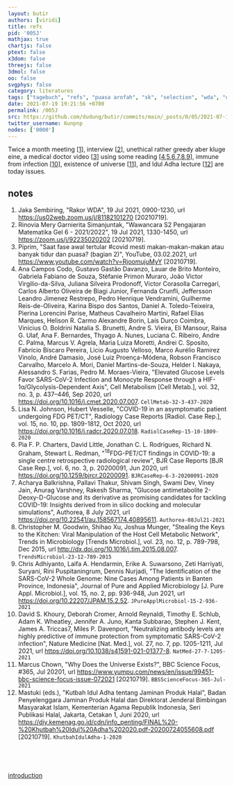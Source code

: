 ```yaml
---
layout: butir
authors: [viridi]
title: refs
pid: '005J'
mathjax: true
chartjs: false
ptext: false
x3dom: false
threejs: false
3dmol: false
oo: false
svgphys: false
category: literatures
tags: ["tagebuch", "refs", "puasa arofah", "sk", "selection", "wda", "utophagy", "covid-19", "piprim"]
date: 2021-07-19 19:21:56 +0700
permalink: /005J
src: https://github.com/dudung/butir/commits/main/_posts/0/05/2021-07-19-refs.md
twitter_username: 6unpnp
nodes: ['0000']
---
```

Twice a month meeting [[1](#r01)], interview [[2](#r02)], unethical rather greedy aber kluge eine, a medical doctor video [[3](#r03)] using some reading [[4](#r04),[5](#r05),[6](#r06),[7](#r07),[8](#r08),[9](#r09)], immune from infection [[10](#r10)], existence of universe [[11](#r11)], and Idul Adha lecture [[12](#r12)] are today issues.

## notes
1. <a name="r01"></a>Jaka Sembiring, "Rakor WDA", 19 Jul 2021, 0900-1230, url <https://us02web.zoom.us/j/81182101270> [20210719].
2. <a name="r02"></a>Rinovia Mery Garnierita Simanjuntak, "Wawancara S2 Pengajaran Matematika Gel 6 - 2021/2022", 19 Jul 2021, 1330-1450, url <https://zoom.us/j/92235020202> [20210719].
3. <a name="r03"></a>Piprim, "Saat fase awal tertular #covid mesti makan-makan-makan atau banyak tidur dan puasa? (bagian 2)", YouTube, 03.02.2021, url <https://www.youtube.com/watch?v=RjoomujuMyY> [20210719].
4. <a name="r04"></a>Ana Campos Codo, Gustavo Gastão Davanzo, Lauar de Brito Monteiro, Gabriela Fabiano de Souza, Stéfanie Primon Muraro, João Victor Virgilio-da-Silva, Juliana Silveira Prodonoff, Victor Corasolla Carregari, Carlos Alberto Oliveira de Biagi Junior, Fernanda Crunfli, Jeffersson Leandro Jimenez Restrepo, Pedro Henrique Vendramini, Guilherme Reis-de-Oliveira, Karina Bispo dos Santos, Daniel A. Toledo-Teixeira, Pierina Lorencini Parise, Matheus Cavalheiro Martini, Rafael Elias Marques, Helison R. Carmo
Alexandre Borin, Laís Durço Coimbra, Vinícius O. Boldrini
Natalia S. Brunetti, Andre S. Vieira, Eli Mansour, Raisa G. Ulaf, Ana F. Bernardes, Thyago A. Nunes, Luciana C. Ribeiro, Andre C. Palma, Marcus V. Agrela, Maria Luiza Moretti, Andrei C. Sposito, Fabrício Bíscaro Pereira, Licio Augusto Velloso, Marco Aurélio Ramirez Vinolo, André Damasio, José Luiz Proença-Módena, Robson Francisco Carvalho, Marcelo A. Mori, Daniel Martins-de-Souza, Helder I. Nakaya, Alessandro S. Farias, Pedro M. Moraes-Vieira, "Elevated Glucose Levels Favor SARS-CoV-2 Infection and Monocyte Response through a HIF-1α/Glycolysis-Dependent Axis", Cell Metabolism [Cell Metab.], vol. 32, no. 3, p. 437–446, Sep 2020, url <https://doi.org/10.1016/j.cmet.2020.07.007>. `CellMetab-32-3-437-2020`
5. <a name="r05"></a>Lisa N. Johnson, Hubert Vesselle, "COVID-19 in an asymptomatic patient undergoing FDG PET/CT", Radiology Case Reports [Radiol. Case Rep.], vol. 15, no. 10, pp. 1809-1812, Oct 2020, url <https://doi.org/10.1016/j.radcr.2020.07.018>. `RadiolCaseRep-15-10-1809-2020`
6. <a name="r06"></a>Pia F. P. Charters, David Little, Jonathan C. L. Rodrigues, Richard N. Graham, Stewart L. Redman, "$^{18}$FDG-PET/CT findings in COVID-19: a single centre retrospective radiological review", BJR Case Reports [BJR Case Rep.], vol. 6, no. 3, p. 20200091, Jun 2020, url <https://doi.org/10.1259/bjrcr.20200091>. `BJRCaseRep-6-3-20200091-2020`
7. <a name="r07"></a>Acharya Balkrishna, Pallavi Thakur, Shivam Singh, Swami Dev, Viney Jain, Anurag Varshney, Rakesh Sharma, "Glucose antimetabolite 2-Deoxy-D-Glucose and its derivative as promising candidates for tackling COVID-19: Insights derived from in silico docking and molecular simulations", Authorea, 8 July 2021, url <https://doi.org/10.22541/au.158567174.40895611>. `Authorea-08Jul21-2021`
8. <a name="r08"></a>Christopher M. Goodwin, Shihao Xu, Joshua Munger, "Stealing the Keys to the Kitchen: Viral Manipulation of the Host Cell Metabolic Network", Trends in Microbiology [Trends Microbiol.], vol. 23, no. 12, p. 789-798, Dec 2015, url <http://dx.doi.org/10.1016/j.tim.2015.08.007>. `TrendsMicrobiol-23-12-789-2015`
9. <a name="r09"></a>Chris Adhiyanto, Laifa A. Hendarmin, Erike A. Suwarsono, Zeti Harriyati, Suryani, Rini Puspitaningrum, Dennis Nurjadi, "The Identification of the SARS-CoV-2 Whole Genome: Nine Cases Among Patients in Banten Province, Indonesia", Journal of Pure and Applied Microbiology [J. Pure Appl. Microbiol.], vol. 15, no. 2, pp. 936-948, Jun 2021, url <https://doi.org/10.22207/JPAM.15.2.52>. `JPureApplMicrobiol-15-2-936-2021`
10. <a name="r10"></a>David S. Khoury, Deborah Cromer, Arnold Reynaldi, Timothy E. Schlub, Adam K. Wheatley, Jennifer A. Juno, Kanta Subbarao, Stephen J. Kent, James A. Triccas7, Miles P. Davenport, "Neutralizing antibody levels are highly predictive of immune protection from symptomatic SARS-CoV-2 infection", Nature Medicine [Nat. Med.], vol. 27, no. 7, pp. 1205-1211, Jul 2021, url <https://doi.org/10.1038/s41591-021-01377-8>. `NatMed-27-7-1205-2021`
11. <a name="r11"></a>Marcus Chown, "Why Does the Universe Exists?", BBC Science Focus, #365, Jul 20201, url <https://www.yumpu.com/news/en/issue/99451-bbc-science-focus-issue-072021> [20210719]. `BBSScienceFocus-365-Jul-2021`
12. <a name="r12"></a>Mastuki (eds.), "Kutbah Idul Adha tentang Jaminan Produk Halal", Badan Penyelenggara Jaminan Produk Halal dan Direktorat Jenderal Bimbingan Masyarakat Islam, Kementerian Agama Republik Indonesia, Seri Publikasi Halal, Jakarta, Cetakan 1, Juni 2020, url <https://diy.kemenag.go.id/cdn/info_penting/FINAL%20-%20Khutbah%20Idul%20Adha%202020.pdf-20200724055608.pdf> [20210719]. `KhutbahIdulAdha-1-2020`

## &nbsp;
[introduction](0000)
